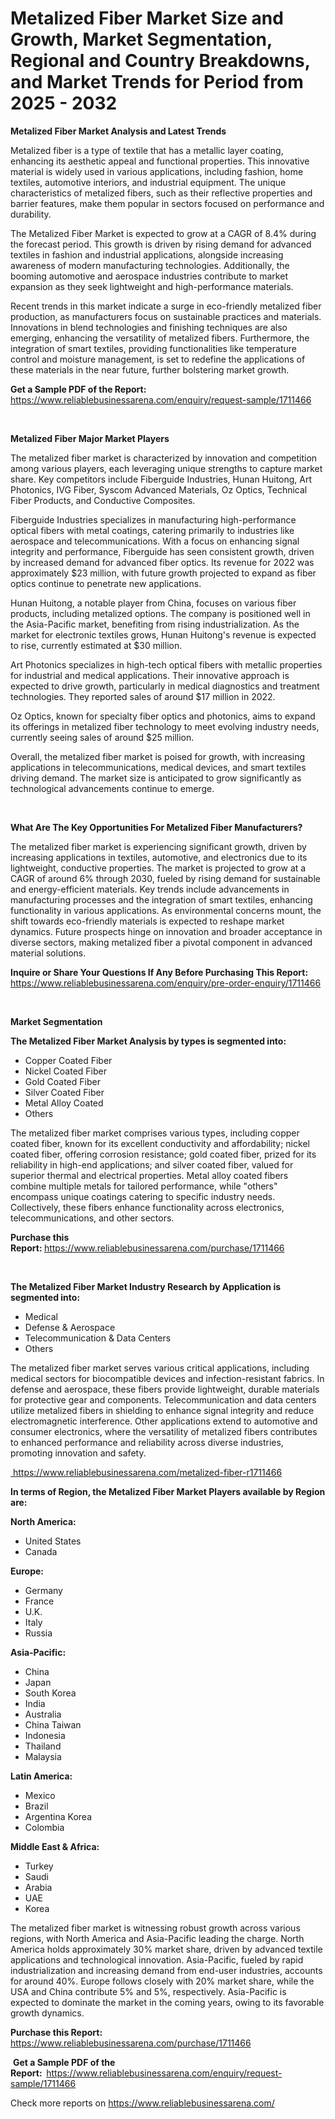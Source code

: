 <p><h1>Metalized Fiber Market Size and Growth, Market Segmentation, Regional and Country Breakdowns, and Market Trends for Period from 2025 -  2032</h1></p><p><strong>Metalized Fiber Market Analysis and Latest Trends</strong></p>
<p><p>Metalized fiber is a type of textile that has a metallic layer coating, enhancing its aesthetic appeal and functional properties. This innovative material is widely used in various applications, including fashion, home textiles, automotive interiors, and industrial equipment. The unique characteristics of metalized fibers, such as their reflective properties and barrier features, make them popular in sectors focused on performance and durability.</p><p>The Metalized Fiber Market is expected to grow at a CAGR of 8.4% during the forecast period. This growth is driven by rising demand for advanced textiles in fashion and industrial applications, alongside increasing awareness of modern manufacturing technologies. Additionally, the booming automotive and aerospace industries contribute to market expansion as they seek lightweight and high-performance materials.</p><p>Recent trends in this market indicate a surge in eco-friendly metalized fiber production, as manufacturers focus on sustainable practices and materials. Innovations in blend technologies and finishing techniques are also emerging, enhancing the versatility of metalized fibers. Furthermore, the integration of smart textiles, providing functionalities like temperature control and moisture management, is set to redefine the applications of these materials in the near future, further bolstering market growth.</p></p>
<p><strong>Get a Sample PDF of the Report:&nbsp;</strong> <a href="https://www.reliablebusinessarena.com/enquiry/request-sample/1711466?utm_campaign=2637&utm_medium=2&utm_source=Github&utm_content=ia&utm_term=27032025&utm_id=metalized-fiber">https://www.reliablebusinessarena.com/enquiry/request-sample/1711466</a></p>
<p>&nbsp;</p>
<p><strong>Metalized Fiber Major Market Players</strong></p>
<p><p>The metalized fiber market is characterized by innovation and competition among various players, each leveraging unique strengths to capture market share. Key competitors include Fiberguide Industries, Hunan Huitong, Art Photonics, IVG Fiber, Syscom Advanced Materials, Oz Optics, Technical Fiber Products, and Conductive Composites.</p><p>Fiberguide Industries specializes in manufacturing high-performance optical fibers with metal coatings, catering primarily to industries like aerospace and telecommunications. With a focus on enhancing signal integrity and performance, Fiberguide has seen consistent growth, driven by increased demand for advanced fiber optics. Its revenue for 2022 was approximately $23 million, with future growth projected to expand as fiber optics continue to penetrate new applications.</p><p>Hunan Huitong, a notable player from China, focuses on various fiber products, including metalized options. The company is positioned well in the Asia-Pacific market, benefiting from rising industrialization. As the market for electronic textiles grows, Hunan Huitong's revenue is expected to rise, currently estimated at $30 million.</p><p>Art Photonics specializes in high-tech optical fibers with metallic properties for industrial and medical applications. Their innovative approach is expected to drive growth, particularly in medical diagnostics and treatment technologies. They reported sales of around $17 million in 2022.</p><p>Oz Optics, known for specialty fiber optics and photonics, aims to expand its offerings in metalized fiber technology to meet evolving industry needs, currently seeing sales of around $25 million.</p><p>Overall, the metalized fiber market is poised for growth, with increasing applications in telecommunications, medical devices, and smart textiles driving demand. The market size is anticipated to grow significantly as technological advancements continue to emerge.</p></p>
<p>&nbsp;</p>
<p><strong>What Are The Key Opportunities For Metalized Fiber Manufacturers?</strong></p>
<p><p>The metalized fiber market is experiencing significant growth, driven by increasing applications in textiles, automotive, and electronics due to its lightweight, conductive properties. The market is projected to grow at a CAGR of around 6% through 2030, fueled by rising demand for sustainable and energy-efficient materials. Key trends include advancements in manufacturing processes and the integration of smart textiles, enhancing functionality in various applications. As environmental concerns mount, the shift towards eco-friendly materials is expected to reshape market dynamics. Future prospects hinge on innovation and broader acceptance in diverse sectors, making metalized fiber a pivotal component in advanced material solutions.</p></p>
<p><strong>Inquire or Share Your Questions If Any Before Purchasing This Report:</strong> <a href="https://www.reliablebusinessarena.com/enquiry/pre-order-enquiry/1711466?utm_campaign=2637&utm_medium=2&utm_source=Github&utm_content=ia&utm_term=27032025&utm_id=metalized-fiber">https://www.reliablebusinessarena.com/enquiry/pre-order-enquiry/1711466</a></p>
<p>&nbsp;</p>
<p><strong>Market Segmentation</strong></p>
<p><strong>The Metalized Fiber Market Analysis by types is segmented into:</strong></p>
<p><ul><li>Copper Coated Fiber</li><li>Nickel Coated Fiber</li><li>Gold Coated Fiber</li><li>Silver Coated Fiber</li><li>Metal Alloy Coated</li><li>Others</li></ul></p>
<p><p>The metalized fiber market comprises various types, including copper coated fiber, known for its excellent conductivity and affordability; nickel coated fiber, offering corrosion resistance; gold coated fiber, prized for its reliability in high-end applications; and silver coated fiber, valued for superior thermal and electrical properties. Metal alloy coated fibers combine multiple metals for tailored performance, while "others" encompass unique coatings catering to specific industry needs. Collectively, these fibers enhance functionality across electronics, telecommunications, and other sectors.</p></p>
<p><strong>Purchase this Report:&nbsp;</strong><a href="https://www.reliablebusinessarena.com/purchase/1711466?utm_campaign=2637&utm_medium=2&utm_source=Github&utm_content=ia&utm_term=27032025&utm_id=metalized-fiber">https://www.reliablebusinessarena.com/purchase/1711466</a></p>
<p>&nbsp;</p>
<p><strong>The Metalized Fiber Market Industry Research by Application is segmented into:</strong></p>
<p><ul><li>Medical</li><li>Defense & Aerospace</li><li>Telecommunication & Data Centers</li><li>Others</li></ul></p>
<p><p>The metalized fiber market serves various critical applications, including medical sectors for biocompatible devices and infection-resistant fabrics. In defense and aerospace, these fibers provide lightweight, durable materials for protective gear and components. Telecommunication and data centers utilize metalized fibers in shielding to enhance signal integrity and reduce electromagnetic interference. Other applications extend to automotive and consumer electronics, where the versatility of metalized fibers contributes to enhanced performance and reliability across diverse industries, promoting innovation and safety.</p></p>
<p><a href="https://www.reliablebusinessarena.com/metalized-fiber-r1711466?utm_campaign=2637&utm_medium=2&utm_source=Github&utm_content=ia&utm_term=27032025&utm_id=metalized-fiber">&nbsp;https://www.reliablebusinessarena.com/metalized-fiber-r1711466</a></p>
<p><strong>In terms of Region, the Metalized Fiber Market Players available by Region are:</strong></p>
<p>
    <p> <strong> North America: </strong>
        <ul>
            <li>United States</li>
            <li>Canada</li>
        </ul>
        </p> 
    <p> <strong> Europe: </strong>
        <ul>
            <li>Germany</li>
            <li>France</li>
            <li>U.K.</li>
            <li>Italy</li>
            <li>Russia</li>
        </ul>
        </p> 
    <p> <strong> Asia-Pacific: </strong>
        <ul>
            <li>China</li>
            <li>Japan</li>
            <li>South Korea</li>
            <li>India</li>
            <li>Australia</li>
            <li>China Taiwan</li>
            <li>Indonesia</li>
            <li>Thailand</li>
            <li>Malaysia</li>
        </ul>
        </p> 
    <p> <strong> Latin America: </strong>
        <ul>
            <li>Mexico</li>
            <li>Brazil</li>
            <li>Argentina Korea</li>
            <li>Colombia</li>
        </ul>
        </p> 
    <p> <strong> Middle East & Africa: </strong>
        <ul>
            <li>Turkey</li>
            <li>Saudi</li>
            <li>Arabia</li>
            <li>UAE</li>
            <li>Korea</li>
        </ul>
    </p>
    </p>
<p><p>The metalized fiber market is witnessing robust growth across various regions, with North America and Asia-Pacific leading the charge. North America holds approximately 30% market share, driven by advanced textile applications and technological innovation. Asia-Pacific, fueled by rapid industrialization and increasing demand from end-user industries, accounts for around 40%. Europe follows closely with 20% market share, while the USA and China contribute 5% and 5%, respectively. Asia-Pacific is expected to dominate the market in the coming years, owing to its favorable growth dynamics.</p></p>
<p><strong>Purchase this Report: </strong><a href="https://www.reliablebusinessarena.com/purchase/1711466?utm_campaign=2637&utm_medium=2&utm_source=Github&utm_content=ia&utm_term=27032025&utm_id=metalized-fiber">https://www.reliablebusinessarena.com/purchase/1711466</a></p>
<p>&nbsp;<strong>Get a Sample PDF of the Report:&nbsp;&nbsp;</strong><a href="https://www.reliablebusinessarena.com/enquiry/request-sample/1711466?utm_campaign=2637&utm_medium=2&utm_source=Github&utm_content=ia&utm_term=27032025&utm_id=metalized-fiber">https://www.reliablebusinessarena.com/enquiry/request-sample/1711466</a></p>
<p><strong></strong></p>
<p>Check more reports on <a href="https://www.reliablebusinessarena.com/?utm_campaign=2637&utm_medium=2&utm_source=Github&utm_content=ia&utm_term=27032025&utm_id=metalized-fiber">https://www.reliablebusinessarena.com/</a></p>